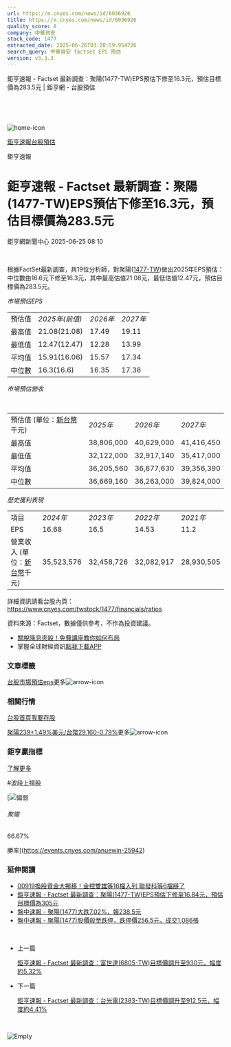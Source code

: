 ```yaml
---
url: https://m.cnyes.com/news/id/6036926
title: https://m.cnyes.com/news/id/6036926
quality_score: 8
company: 中華資安
stock_code: 1477
extracted_date: 2025-06-26T03:28:59.954726
search_query: 中華資安 factset EPS 預估
version: v3.3.3
---
```


鉅亨速報 - Factset 最新調查：聚陽(1477-TW)EPS預估下修至16.3元，預估目標價為283.5元 | 鉅亨網 - 台股預估

‌

‌

![home-icon](/assets/icons/breadCrumb/symbol-icon-home.svg)

[鉅亨速報](/news/cat/anue_live)[台股預估](/news/cat/tw_forecast)

鉅亨速報

# 鉅亨速報 - Factset 最新調查：聚陽(1477-TW)EPS預估下修至16.3元，預估目標價為283.5元

鉅亨網新聞中心 2025-06-25 08:10

‌

根據FactSet最新調查，共19位分析師，對聚陽([1477-TW](https://www.cnyes.com/twstock/1477))做出2025年EPS預估：中位數由16.6元下修至16.3元，其中最高估值21.08元，最低估值12.47元，預估目標價為283.5元。

*市場預估EPS*

|  |  |  |  |
| --- | --- | --- | --- |
| 預估值 | *2025年(前值)* | *2026年* | *2027年* |
| 最高值 | 21.08(21.08) | 17.49 | 19.11 |
| 最低值 | 12.47(12.47) | 12.28 | 13.99 |
| 平均值 | 15.91(16.06) | 15.57 | 17.34 |
| 中位數 | 16.3(16.6) | 16.35 | 17.38 |

*市場預估營收*

‌

|  |  |  |  |
| --- | --- | --- | --- |
| 預估值 (單位：[新台幣](https://invest.cnyes.com/forex/detail/usdtwd)千元) | *2025年* | *2026年* | *2027年* |
| 最高值 | 38,806,000 | 40,629,000 | 41,416,450 |
| 最低值 | 32,122,000 | 32,917,140 | 35,417,000 |
| 平均值 | 36,205,560 | 36,677,630 | 39,356,390 |
| 中位數 | 36,669,160 | 36,263,000 | 39,824,000 |

*歷史獲利表現*

|  |  |  |  |  |
| --- | --- | --- | --- | --- |
| 項目 | *2024年* | *2023年* | *2022年* | *2021年* |
| EPS | 16.68 | 16.5 | 14.53 | 11.2 |
| 營業收入 (單位：[新台幣](https://invest.cnyes.com/forex/detail/usdtwd)千元) | 35,523,576 | 32,458,726 | 32,082,917 | 28,930,505 |

詳細資訊請看台股內頁：  
<https://www.cnyes.com/twstock/1477/financials/ratios>

資料來源：Factset，數據僅供參考，不作為投資建議。

* [關稅降息夾殺！免費講座教你如何布局](https://www.rsc.com.tw/Cnyes_RSC/SeminarBooking2025InvestmentOutlook.aspx?utm_source=anue&utm_medium=usstocks_end)
* 掌握全球財經資訊[點我下載APP](http://www.cnyes.com/app/?utm_source=mweb&utm_medium=HamMenuBanner&utm_campaign=fixed&utm_content=entr)

### 文章標籤

[台股](https://news.cnyes.com/tag/台股 "台股")[市場預估](https://news.cnyes.com/tag/市場預估 "市場預估")[eps](https://news.cnyes.com/tag/eps "eps")更多![arrow-icon](/assets/icons/arrows/arrow-down.svg)

### 相關行情

[台股首頁](https://www.cnyes.com/twstock)[我要存股](https://supr.link/8OHaU)

[聚陽239+1.49%](https://www.cnyes.com/twstock/1477)[美元/台幣29.160-0.79%](https://invest.cnyes.com/forex/detail/USDTWD)更多![arrow-icon](/assets/icons/arrows/arrow-down.svg)

### 鉅亨贏指標

[了解更多](https://events.cnyes.com/anuewin-25942)

#波段上揚股

[![偏弱](/assets/icons/win-indicator/short.svg)

###### 聚陽

66.67%

勝率](https://events.cnyes.com/anuewin-25942)

### 延伸閱讀

* [00919換股資金大挪移！金控雙雄等16檔入列 聯發科等6檔掰了](/news/id/6005453)
* [鉅亨速報 - Factset 最新調查：聚陽(1477-TW)EPS預估下修至16.84元，預估目標價為305元](/news/id/5989903)
* [盤中速報 - 聚陽(1477)大跌7.02%，報238.5元](/news/id/5961843)
* [盤中速報 - 聚陽(1477)股價殺至跌停，跌停價256.5元，成交1,086張](/news/id/5959890)

‌

* 上一篇

  [鉅亨速報 - Factset 最新調查：富世達(6805-TW)目標價調升至930元，幅度約5.32%](/news/id/6037441)
* 下一篇

  [鉅亨速報 - Factset 最新調查：台光電(2383-TW)目標價調升至912.5元，幅度約4.41%](/news/id/6034035)

‌

![Empty](/assets/icons/skeleton/empty-image.svg)

‌
